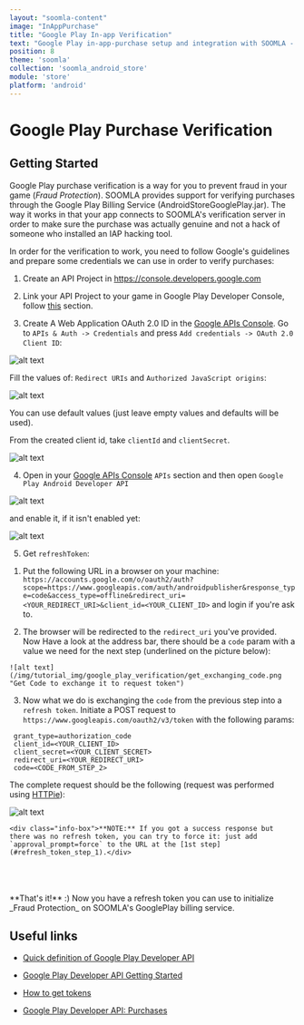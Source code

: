 ```yaml
---
layout: "soomla-content"
image: "InAppPurchase"
title: "Google Play In-app Verification"
text: "Google Play in-app-purchase setup and integration with SOOMLA - set up verification."
position: 8
theme: 'soomla'
collection: 'soomla_android_store'
module: 'store'
platform: 'android'
---
```


# Google Play Purchase Verification

## Getting Started

Google Play purchase verification is a way for you to prevent fraud in your game (_Fraud Protection_). SOOMLA provides support for verifying purchases through the Google Play Billing Service (AndroidStoreGooglePlay.jar). The way it works in that your app connects to SOOMLA's verification server in order to make sure the purchase was actually genuine and not a hack of someone who installed an IAP hacking tool.

In order for the verification to work, you need to follow Google's guidelines and prepare some credentials we can use in order to verify purchases:

1. Create an API Project in https://console.developers.google.com

2. Link your API Project to your game in Google Play Developer Console, follow [this](https://developers.google.com/android-publisher/getting_started#linking_your_api_project) section.

3. Create A Web Application OAuth 2.0 ID in the [Google APIs Console](https://console.developers.google.com).
  Go to `APIs & Auth -> Credentials` and press `Add credentials -> OAuth 2.0 Client ID`:

  ![alt text](/img/tutorial_img/google_play_verification/create_oauth_client.png "Creating OAuth Client")

  Fill the values of: `Redirect URIs` and `Authorized JavaScript origins`:

  ![alt text](/img/tutorial_img/google_play_verification/create_web_application.png "Creating Web App")

  <div class="info-box">You can use default values (just leave empty values and defaults will be used).</div>  

  From the created client id, take `clientId` and `clientSecret`.

  ![alt text](/img/tutorial_img/google_play_verification/get_client_id_secret.png "Get your Client ID and Client Secret")

4. Open in your [Google APIs Console](https://console.developers.google.com) `APIs` section and then open `Google Play Android Developer API`

  ![alt text](/img/tutorial_img/google_play_verification/find_developer_api.png "Open your APIs page")

  and enable it, if it isn't enabled yet:

  ![alt text](/img/tutorial_img/google_play_verification/enable_developer_api.png "Enable your Google Play Android Developer API")  


5. Get `refreshToken`:

  <a name="refresh_token_step_1"></a>

  1. Put the following URL in a browser on your machine: `https://accounts.google.com/o/oauth2/auth?scope=https://www.googleapis.com/auth/androidpublisher&response_type=code&access_type=offline&redirect_uri=<YOUR_REDIRECT_URI>&client_id=<YOUR_CLIENT_ID>`
  and login if you're ask to.

  2. The browser will be redirected to the `redirect_uri` you've provided. Now Have a look at the address bar, there should be a `code` param
    with a value we need for the next step (underlined on the picture below):

    ![alt text](/img/tutorial_img/google_play_verification/get_exchanging_code.png "Get Code to exchange it to request token")

  3. Now what we do is exchanging the `code` from the previous step into a `refresh token`. Initiate a POST request to `https://www.googleapis.com/oauth2/v3/token`
  with the following params:
   ```
    grant_type=authorization_code
    client_id=<YOUR_CLIENT_ID>
    client_secret=<YOUR_CLIENT_SECRET>
    redirect_uri=<YOUR_REDIRECT_URI>
    code=<CODE_FROM_STEP_2>
   ```

   The complete request should be the following (request was performed using [HTTPie](https://github.com/jkbrzt/httpie)):

   ![alt text](/img/tutorial_img/google_play_verification/get_refresh_token.png "Get Refresh Token")

    <div class="info-box">**NOTE:** If you got a success response but there was no refresh token, you can try to force it: just add `approval_prompt=force` to the URL at the [1st step](#refresh_token_step_1).</div>   

<br>
<br>
<br>
**That's it!** :) Now you have a refresh token you can use to initialize _Fraud Protection_ on SOOMLA's GooglePlay billing service.

## Useful links

- [Quick definition of Google Play Developer API](http://developer.android.com/google/play/developer-api.html#subscriptions_api_overview)

- [Google Play Developer API Getting Started](https://developers.google.com/android-publisher/getting_started)

- [How to get tokens](https://developers.google.com/identity/protocols/OAuth2WebServer)

- [Google Play Developer API: Purchases](https://developers.google.com/android-publisher/api-ref/purchases/products)
